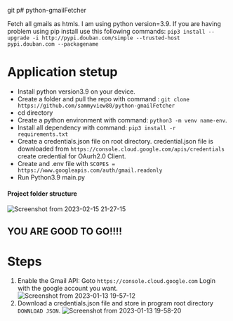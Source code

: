 git p# python-gmailFetcher

Fetch all gmails as htmls.
I am using python version=3.9.
If you are having problem using pip install use this following commands: `pip3 install --upgrade -i http://pypi.douban.com/simple --trusted-host pypi.douban.com --packagename`

# Application stetup

- Install python version3.9 on your device.
- Create a folder and pull the repo with command : `git clone https://github.com/sammyview80/python-gmailFetcher`
- cd directory
- Create a python environment with command: `python3 -m venv name-env`.
- Install all dependency with command: `pip3 install -r requirements.txt`
- Create a credentials.json file on root directory. credential.json file is downloaded from `https://console.cloud.google.com/apis/credentials` create credential for OAurh2.0 Client.
- Create and .env file with `SCOPES = https://www.googleapis.com/auth/gmail.readonly`
- Run Python3.9 main.py

#### Project folder structure
![Screenshot from 2023-02-15 21-27-15](https://user-images.githubusercontent.com/52382079/219076848-171c0e67-7653-4b31-a566-723923a7029c.png)

## YOU ARE GOOD TO GO!!!!

# Steps

1. Enable the Gmail API: Goto `https://console.cloud.google.com` Login with the google account you want.
![Screenshot from 2023-01-13 19-57-12](https://user-images.githubusercontent.com/52382079/212339833-581a8b1f-3876-4576-b076-dc5b9370964c.png)
2. Download a credentials.json file and store in program root directory `DOWNLOAD JSON`.
![Screenshot from 2023-01-13 19-58-20](https://user-images.githubusercontent.com/52382079/212340007-399e80ad-55d5-4851-acf2-9a2513aade78.png)
